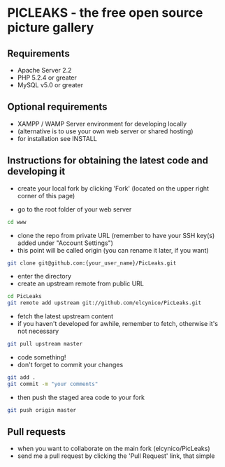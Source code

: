﻿# PICLEAKS - the free open source picture gallery

## Requirements

* Apache Server 2.2
* PHP 5.2.4 or greater
* MySQL v5.0 or greater

## Optional requirements

* XAMPP / WAMP Server environment for developing locally
* (alternative is to use your own web server or shared hosting)
* for installation see INSTALL

## Instructions for obtaining the latest code and developing it

* create your local fork by clicking 'Fork' (located on the upper right corner of this page)

* go to the root folder of your web server

```bash
cd www
```

* clone the repo from private URL (remember to have your SSH key(s) added under "Account Settings")
* this point will be called origin (you can rename it later, if you want)

```bash
git clone git@github.com:{your_user_name}/PicLeaks.git
```

* enter the directory
* create an upstream remote from public URL

```bash
cd PicLeaks
git remote add upstream git://github.com/elcynico/PicLeaks.git
```

* fetch the latest upstream content
* if you haven't developed for awhile, remember to fetch, otherwise it's not necessary

```bash
git pull upstream master
```

* code something!
* don't forget to commit your changes

```bash
git add .
git commit -m "your comments"
```

* then push the staged area code to your fork

```bash
git push origin master
```

## Pull requests

* when you want to collaborate on the main fork (elcynico/PicLeaks)
* send me a pull request by clicking the 'Pull Request' link, that simple
